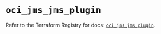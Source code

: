 # `oci_jms_jms_plugin`

Refer to the Terraform Registry for docs: [`oci_jms_jms_plugin`](https://registry.terraform.io/providers/oracle/oci/6.18.0/docs/resources/jms_jms_plugin).
